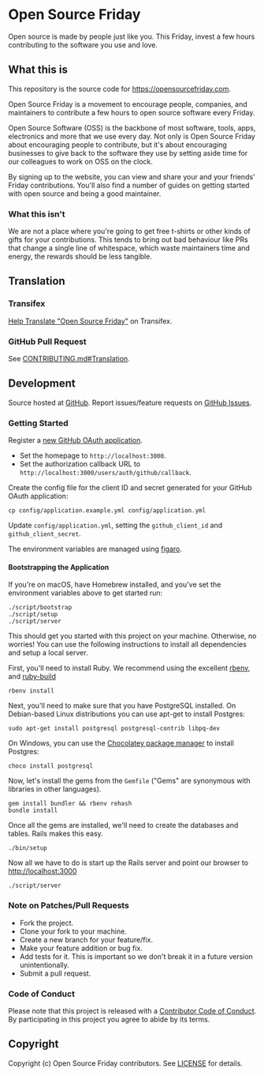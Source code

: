 # Open Source Friday

Open source is made by people just like you. This Friday, invest a few hours contributing to the software you use and love.

## What this is

This repository is the source code for https://opensourcefriday.com.

Open Source Friday is a movement to encourage people, companies, and maintainers to contribute a few hours to open source software every Friday.

Open Source Software (OSS) is the backbone of most software, tools, apps, electronics and more that we use every day. Not only is Open Source Friday about encouraging people to contribute, but it's about encouraging businesses to give back to the software they use by setting aside time for our colleagues to work on OSS on the clock.

By signing up to the website, you can view and share your and your friends' Friday contributions. You'll also find a number of guides on getting started with open source and being a good maintainer.

### What this isn't

We are not a place where you're going to get free t-shirts or other kinds of gifts for your contributions. This tends to bring out bad behaviour like PRs that change a single line of whitespace, which waste maintainers time and energy, the rewards should be less tangible.

## Translation

### Transifex

[Help Translate "Open Source Friday"](https://www.transifex.com/github-open-source/open-source-friday/dashboard/) on Transifex.

### GitHub Pull Request

See [CONTRIBUTING.md#Translation](CONTRIBUTING.md#Translation).

## Development

Source hosted at [GitHub](https://github.com/github/opensourcefriday).
Report issues/feature requests on [GitHub Issues](https://github.com/github/opensourcefriday/issues).

### Getting Started

Register a [new GitHub OAuth application](https://github.com/settings/applications/new).

* Set the homepage to `http://localhost:3000`.
* Set the authorization callback URL to `http://localhost:3000/users/auth/github/callback`.

Create the config file for the client ID and secret generated for your GitHub OAuth application:

```console
cp config/application.example.yml config/application.yml
```

Update `config/application.yml`, setting the `github_client_id` and `github_client_secret`.

The environment variables are managed using [figaro](https://github.com/laserlemon/figaro).

#### Bootstrapping the Application

If you're on macOS, have Homebrew installed, and you've set the environment variables above to get started run:

```console
./script/bootstrap
./script/setup
./script/server
```

This should get you started with this project on your machine. Otherwise, no worries! You can use the following instructions to install all dependencies and setup a local server.

First, you'll need to install Ruby. We recommend using the excellent [rbenv](https://github.com/rbenv/rbenv),
and [ruby-build](https://github.com/rbenv/ruby-build)

```console
rbenv install
```

Next, you'll need to make sure that you have PostgreSQL installed. On Debian-based Linux distributions you can use apt-get to install Postgres:

```console
sudo apt-get install postgresql postgresql-contrib libpq-dev
```

On Windows, you can use the [Chocolatey package manager](http://chocolatey.org/) to install Postgres:

```console
choco install postgresql
```

Now, let's install the gems from the `Gemfile` ("Gems" are synonymous with libraries in other
languages).

```console
gem install bundler && rbenv rehash
bundle install
```

Once all the gems are installed, we'll need to create the databases and
tables. Rails makes this easy.

```console
./bin/setup
```

Now all we have to do is start up the Rails server and point
our browser to <http://localhost:3000>

```console
./script/server
```

### Note on Patches/Pull Requests

* Fork the project.
* Clone your fork to your machine.
* Create a new branch for your feature/fix.
* Make your feature addition or bug fix.
* Add tests for it. This is important so we don't break it in a future version unintentionally.
* Submit a pull request.

### Code of Conduct

Please note that this project is released with a [Contributor Code of Conduct](CODE_OF_CONDUCT.md). By participating in this project you agree to abide by its terms.

## Copyright

Copyright (c) Open Source Friday contributors. See [LICENSE](https://github.com/github/opensourcefriday/blob/master/LICENSE.txt) for details.
